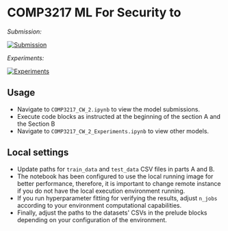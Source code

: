 # COMP3217 ML For Security to 

*Submission:*

<a href="https://colab.research.google.com/github/SkymanOne/COMP3217_CW2/blob/main/COMP3217_CW_2.ipynb" target="_parent"><img src="https://colab.research.google.com/assets/colab-badge.svg" alt="Submission"/></a>

*Experiments:*

<a href="https://colab.research.google.com/github/SkymanOne/COMP3217_CW2/blob/main/COMP3217_CW_2_Experiments.ipynb" target="_parent"><img src="https://colab.research.google.com/assets/colab-badge.svg" alt="Experiments"/></a>

## Usage

- Navigate to `COMP3217_CW_2.ipynb` to view the model submissions.
- Execute code blocks as instructed at the beginning of the section A and the Section B
- Navigate to `COMP3217_CW_2_Experiments.ipynb` to view other models.


## Local settings
- Update paths for `train_data` and `test_data` CSV files in parts A and B.
- The notebook has been configured to use the local running image for better performance, therefore, it is important to change remote instance if you do not have the local execution environment running.
- If you run hyperparameter fitting for verifying the results, adjust `n_jobs` according to your environment computational capabilities.
- Finally, adjust the paths to the datasets' CSVs in the prelude blocks depending on your configuration of the environment.